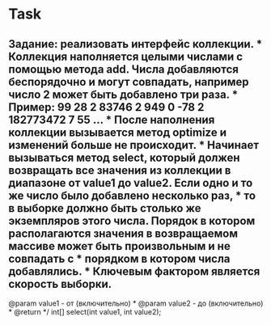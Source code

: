 # Task

## Задание: реализовать интерфейс коллекции. * Коллекция наполняется целыми числами с помощью метода add. Числа добавляются беспорядочно и могут совпадать, например число 2 может быть добавлено три раза. * Пример: 99 28 2 83746 2 949 0 -78 2 182773472 7 55 ... * После наполнения коллекции вызывается метод optimize и изменений больше не происходит. * Начинает вызываться метод select, который должен возвращать все значения из коллекции в диапазоне от value1 до value2. Если одно и то же число было добавлено несколько раз, * то в выборке должно быть столько же экземпляров этого числа. Порядок в котором располагаются значения в возвращаемом массиве может быть произвольным и не совпадать с * порядком в котором числа добавлялись. * Ключевым фактором является скорость выборки.
 @param value1 - от (включительно) * @param value2 - до (включительно) * @return */ int[] select(int value1, int value2);
